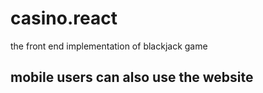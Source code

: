 # casino.react
the front end implementation of blackjack game

## mobile users can also use the website